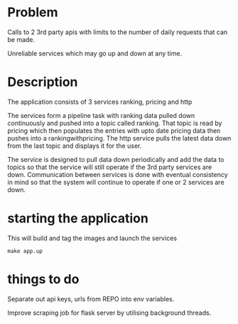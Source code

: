 # Problem
Calls to 2 3rd party apis with limits to the number of daily requests that can be made.

Unreliable services which may go up and down at any time.

# Description
The application consists of 3 services
ranking, pricing and http

The services form a pipeline task with ranking data pulled down continuously and pushed into a topic called ranking.
That topic is read by pricing which then populates the entries with upto date pricing data then pushes into a rankingwithpricing.
The http service pulls the latest data down from the last topic and displays it for the user.

The service is designed to pull data down periodically and add the data to topics so that the service will still operate 
if the 3rd party services are down. Communication between services is done with eventual consistency in mind so that the 
system will continue to operate if one or 2 services are down.

# starting the application
This will build and tag the images and launch the services

`make app.up`

# things to do
Separate out api keys, urls from REPO into env variables. 

Improve scraping job for flask server by utilising background threads.
